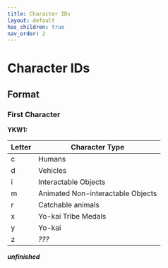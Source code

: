 ```yaml
---
title: Character IDs
layout: default
has_children: true
nav_order: 2
---
```


# Character IDs

## Format

### First Character

**YKW1:**

|Letter|Character Type|
|------|--------------|
|c     |Humans|
|d     |Vehicles|
|i     |Interactable Objects|
|m     |Animated Non-interactable Objects|
|r     |Catchable animals|
|x     |Yo-kai Tribe Medals|
|y     |Yo-kai|
|z     |*???*|

***unfinished***
